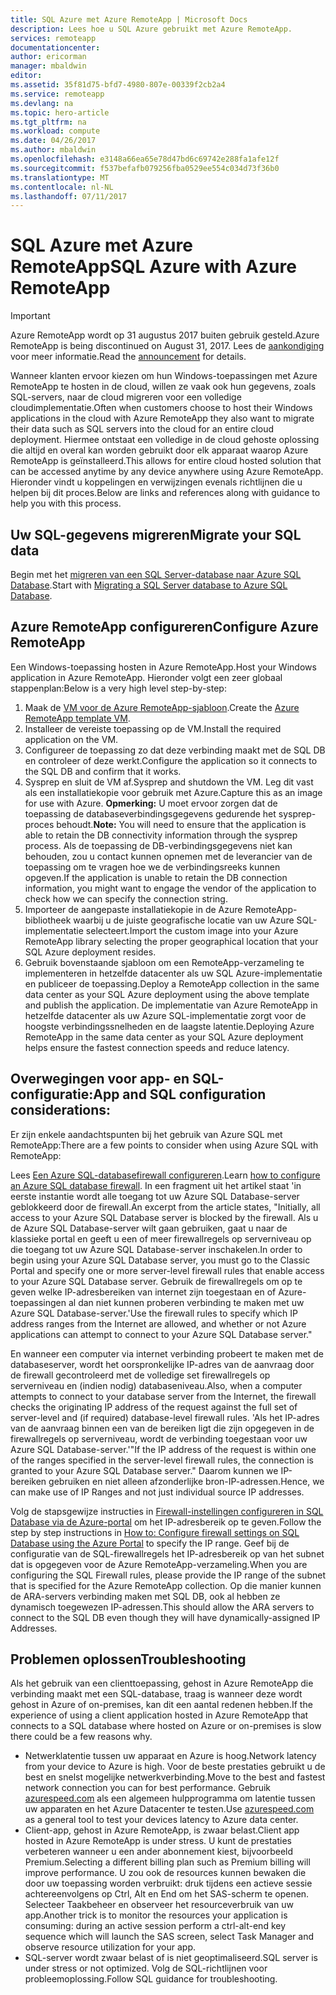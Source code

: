 ```yaml
---
title: SQL Azure met Azure RemoteApp | Microsoft Docs
description: Lees hoe u SQL Azure gebruikt met Azure RemoteApp.
services: remoteapp
documentationcenter: 
author: ericorman
manager: mbaldwin
editor: 
ms.assetid: 35f81d75-bfd7-4980-807e-00339f2cb2a4
ms.service: remoteapp
ms.devlang: na
ms.topic: hero-article
ms.tgt_pltfrm: na
ms.workload: compute
ms.date: 04/26/2017
ms.author: mbaldwin
ms.openlocfilehash: e3148a66ea65e78d47bd6c69742e288fa1afe12f
ms.sourcegitcommit: f537befafb079256fba0529ee554c034d73f36b0
ms.translationtype: MT
ms.contentlocale: nl-NL
ms.lasthandoff: 07/11/2017
---
```

# <a name="sql-azure-with-azure-remoteapp"></a><span data-ttu-id="8afcb-103">SQL Azure met Azure RemoteApp</span><span class="sxs-lookup"><span data-stu-id="8afcb-103">SQL Azure with Azure RemoteApp</span></span>
> [!IMPORTANT]
> <span data-ttu-id="8afcb-104">Azure RemoteApp wordt op 31 augustus 2017 buiten gebruik gesteld.</span><span class="sxs-lookup"><span data-stu-id="8afcb-104">Azure RemoteApp is being discontinued on August 31, 2017.</span></span> <span data-ttu-id="8afcb-105">Lees de [aankondiging](https://go.microsoft.com/fwlink/?linkid=821148) voor meer informatie.</span><span class="sxs-lookup"><span data-stu-id="8afcb-105">Read the [announcement](https://go.microsoft.com/fwlink/?linkid=821148) for details.</span></span>
> 
> 

<span data-ttu-id="8afcb-106">Wanneer klanten ervoor kiezen om hun Windows-toepassingen met Azure RemoteApp te hosten in de cloud, willen ze vaak ook hun gegevens, zoals SQL-servers, naar de cloud migreren voor een volledige cloudimplementatie.</span><span class="sxs-lookup"><span data-stu-id="8afcb-106">Often when customers choose to host their Windows applications in the cloud with Azure RemoteApp they also want to migrate their data such as SQL servers into the cloud for an entire cloud deployment.</span></span> <span data-ttu-id="8afcb-107">Hiermee ontstaat een volledige in de cloud gehoste oplossing die altijd en overal kan worden gebruikt door elk apparaat waarop Azure RemoteApp is geïnstalleerd.</span><span class="sxs-lookup"><span data-stu-id="8afcb-107">This allows for entire cloud hosted solution that can be accessed anytime by any device anywhere using Azure RemoteApp.</span></span> <span data-ttu-id="8afcb-108">Hieronder vindt u koppelingen en verwijzingen evenals richtlijnen die u helpen bij dit proces.</span><span class="sxs-lookup"><span data-stu-id="8afcb-108">Below are links and references along with guidance to help you with this process.</span></span>  

## <a name="migrate-your-sql-data"></a><span data-ttu-id="8afcb-109">Uw SQL-gegevens migreren</span><span class="sxs-lookup"><span data-stu-id="8afcb-109">Migrate your SQL data</span></span>
<span data-ttu-id="8afcb-110">Begin met het [migreren van een SQL Server-database naar Azure SQL Database](../sql-database/sql-database-cloud-migrate.md).</span><span class="sxs-lookup"><span data-stu-id="8afcb-110">Start with [Migrating a SQL Server database to Azure SQL Database](../sql-database/sql-database-cloud-migrate.md).</span></span> 

## <a name="configure-azure-remoteapp"></a><span data-ttu-id="8afcb-111">Azure RemoteApp configureren</span><span class="sxs-lookup"><span data-stu-id="8afcb-111">Configure Azure RemoteApp</span></span>
<span data-ttu-id="8afcb-112">Een Windows-toepassing hosten in Azure RemoteApp.</span><span class="sxs-lookup"><span data-stu-id="8afcb-112">Host your Windows application in Azure RemoteApp.</span></span> <span data-ttu-id="8afcb-113">Hieronder volgt een zeer globaal stappenplan:</span><span class="sxs-lookup"><span data-stu-id="8afcb-113">Below is a very high level step-by-step:</span></span>

1. <span data-ttu-id="8afcb-114">Maak de [VM voor de Azure RemoteApp-sjabloon](remoteapp-imageoptions.md).</span><span class="sxs-lookup"><span data-stu-id="8afcb-114">Create the [Azure RemoteApp template VM](remoteapp-imageoptions.md).</span></span> 
2. <span data-ttu-id="8afcb-115">Installeer de vereiste toepassing op de VM.</span><span class="sxs-lookup"><span data-stu-id="8afcb-115">Install the required application on the VM.</span></span>
3. <span data-ttu-id="8afcb-116">Configureer de toepassing zo dat deze verbinding maakt met de SQL DB en controleer of deze werkt.</span><span class="sxs-lookup"><span data-stu-id="8afcb-116">Configure the application so it connects to the SQL DB and confirm that it works.</span></span>
4. <span data-ttu-id="8afcb-117">Sysprep en sluit de VM af.</span><span class="sxs-lookup"><span data-stu-id="8afcb-117">Sysprep and shutdown the VM.</span></span> <span data-ttu-id="8afcb-118">Leg dit vast als een installatiekopie voor gebruik met Azure.</span><span class="sxs-lookup"><span data-stu-id="8afcb-118">Capture this as an image for use with Azure.</span></span> <span data-ttu-id="8afcb-119">**Opmerking:** U moet ervoor zorgen dat de toepassing de databaseverbindingsgegevens gedurende het sysprep-proces behoudt.</span><span class="sxs-lookup"><span data-stu-id="8afcb-119">**Note:** You will need to ensure that the application is able to retain the DB connectivity information through the sysprep process.</span></span> <span data-ttu-id="8afcb-120">Als de toepassing de DB-verbindingsgegevens niet kan behouden, zou u contact kunnen opnemen met de leverancier van de toepassing om te vragen hoe we de verbindingsreeks kunnen opgeven.</span><span class="sxs-lookup"><span data-stu-id="8afcb-120">If the application is unable to retain the DB connection information, you might want to engage the vendor of the application to check how we can specify the connection string.</span></span>
5. <span data-ttu-id="8afcb-121">Importeer de aangepaste installatiekopie in de Azure RemoteApp-bibliotheek waarbij u de juiste geografische locatie van uw Azure SQL-implementatie selecteert.</span><span class="sxs-lookup"><span data-stu-id="8afcb-121">Import the custom image into your Azure RemoteApp library selecting the proper geographical location that your SQL Azure deployment resides.</span></span> 
6. <span data-ttu-id="8afcb-122">Gebruik bovenstaande sjabloon om een RemoteApp-verzameling te implementeren in hetzelfde datacenter als uw SQL Azure-implementatie en publiceer de toepassing.</span><span class="sxs-lookup"><span data-stu-id="8afcb-122">Deploy a RemoteApp collection in the same data center as your SQL Azure deployment using the above template and publish the application.</span></span> <span data-ttu-id="8afcb-123">De implementatie van Azure RemoteApp in hetzelfde datacenter als uw Azure SQL-implementatie zorgt voor de hoogste verbindingssnelheden en de laagste latentie.</span><span class="sxs-lookup"><span data-stu-id="8afcb-123">Deploying Azure RemoteApp in the same data center as your SQL Azure deployment helps ensure the fastest connection speeds and reduce latency.</span></span> 

## <a name="app-and-sql-configuration-considerations"></a><span data-ttu-id="8afcb-124">Overwegingen voor app- en SQL-configuratie:</span><span class="sxs-lookup"><span data-stu-id="8afcb-124">App and SQL configuration considerations:</span></span>
<span data-ttu-id="8afcb-125">Er zijn enkele aandachtspunten bij het gebruik van Azure SQL met RemoteApp:</span><span class="sxs-lookup"><span data-stu-id="8afcb-125">There are a few points to consider when using Azure SQL with RemoteApp:</span></span>

<span data-ttu-id="8afcb-126">Lees [Een Azure SQL-databasefirewall configureren](../sql-database/sql-database-firewall-configure.md).</span><span class="sxs-lookup"><span data-stu-id="8afcb-126">Learn [how to configure an Azure SQL database firewall](../sql-database/sql-database-firewall-configure.md).</span></span> <span data-ttu-id="8afcb-127">In een fragment uit het artikel staat 'in eerste instantie wordt alle toegang tot uw Azure SQL Database-server geblokkeerd door de firewall.</span><span class="sxs-lookup"><span data-stu-id="8afcb-127">An excerpt from the article states, "Initially, all access to your Azure SQL Database server is blocked by the firewall.</span></span> <span data-ttu-id="8afcb-128">Als u de Azure SQL Database-server wilt gaan gebruiken, gaat u naar de klassieke portal en geeft u een of meer firewallregels op serverniveau op die toegang tot uw Azure SQL Database-server inschakelen.</span><span class="sxs-lookup"><span data-stu-id="8afcb-128">In order to begin using your Azure SQL Database server, you must go to the Classic Portal and specify one or more server-level firewall rules that enable access to your Azure SQL Database server.</span></span> <span data-ttu-id="8afcb-129">Gebruik de firewallregels om op te geven welke IP-adresbereiken van internet zijn toegestaan en of Azure-toepassingen al dan niet kunnen proberen verbinding te maken met uw Azure SQL Database-server.'</span><span class="sxs-lookup"><span data-stu-id="8afcb-129">Use the firewall rules to specify which IP address ranges from the Internet are allowed, and whether or not Azure applications can attempt to connect to your Azure SQL Database server."</span></span>

<span data-ttu-id="8afcb-130">En wanneer een computer via internet verbinding probeert te maken met de databaseserver, wordt het oorspronkelijke IP-adres van de aanvraag door de firewall gecontroleerd met de volledige set firewallregels op serverniveau en (indien nodig) databaseniveau.</span><span class="sxs-lookup"><span data-stu-id="8afcb-130">Also, when a computer attempts to connect to your database server from the Internet, the firewall checks the originating IP address of the request against the full set of server-level and (if required) database-level firewall rules.</span></span> <span data-ttu-id="8afcb-131">'Als het IP-adres van de aanvraag binnen een van de bereiken ligt die zijn opgegeven in de firewallregels op serverniveau, wordt de verbinding toegestaan voor uw Azure SQL Database-server.'</span><span class="sxs-lookup"><span data-stu-id="8afcb-131">"If the IP address of the request is within one of the ranges specified in the server-level firewall rules, the connection is granted to your Azure SQL Database server."</span></span> <span data-ttu-id="8afcb-132">Daarom kunnen we IP-bereiken gebruiken en niet alleen afzonderlijke bron-IP-adressen.</span><span class="sxs-lookup"><span data-stu-id="8afcb-132">Hence, we can make use of IP Ranges and not just individual source IP addresses.</span></span>

<span data-ttu-id="8afcb-133">Volg de stapsgewijze instructies in [Firewall-instellingen configureren in SQL Database via de Azure-portal](../sql-database/sql-database-configure-firewall-settings.md) om het IP-adresbereik op te geven.</span><span class="sxs-lookup"><span data-stu-id="8afcb-133">Follow the step by step instructions in [How to: Configure firewall settings on SQL Database using the Azure Portal](../sql-database/sql-database-configure-firewall-settings.md) to specify the IP range.</span></span> <span data-ttu-id="8afcb-134">Geef bij de configuratie van de SQL-firewallregels het IP-adresbereik op van het subnet dat is opgegeven voor de Azure RemoteApp-verzameling.</span><span class="sxs-lookup"><span data-stu-id="8afcb-134">When you are configuring the SQL Firewall rules, please provide the IP range of the subnet that is specified for the Azure RemoteApp collection.</span></span> <span data-ttu-id="8afcb-135">Op die manier kunnen de ARA-servers verbinding maken met SQL DB, ook al hebben ze dynamisch toegewezen IP-adressen.</span><span class="sxs-lookup"><span data-stu-id="8afcb-135">This should allow the ARA servers to connect to the SQL DB even though they will have dynamically-assigned IP Addresses.</span></span>

## <a name="troubleshooting"></a><span data-ttu-id="8afcb-136">Problemen oplossen</span><span class="sxs-lookup"><span data-stu-id="8afcb-136">Troubleshooting</span></span>
<span data-ttu-id="8afcb-137">Als het gebruik van een clienttoepassing, gehost in Azure RemoteApp die verbinding maakt met een SQL-database, traag is wanneer deze wordt gehost in Azure of on-premises, kan dit een aantal redenen hebben.</span><span class="sxs-lookup"><span data-stu-id="8afcb-137">If the experience of using a client application hosted in Azure RemoteApp that connects to a SQL database where hosted on Azure or on-premises is slow there could be a few reasons why.</span></span>  

* <span data-ttu-id="8afcb-138">Netwerklatentie tussen uw apparaat en Azure is hoog.</span><span class="sxs-lookup"><span data-stu-id="8afcb-138">Network latency from your device to Azure is high.</span></span> <span data-ttu-id="8afcb-139">Voor de beste prestaties gebruikt u de best en snelst mogelijke netwerkverbinding.</span><span class="sxs-lookup"><span data-stu-id="8afcb-139">Move to the best and fastest network connection you can for best performance.</span></span> <span data-ttu-id="8afcb-140">Gebruik [azurespeed.com](http://azurespeed.com/) als een algemeen hulpprogramma om latentie tussen uw apparaten en het Azure Datacenter te testen.</span><span class="sxs-lookup"><span data-stu-id="8afcb-140">Use [azurespeed.com](http://azurespeed.com/) as a general tool to test your devices latency to Azure data center.</span></span>  
* <span data-ttu-id="8afcb-141">Client-app, gehost in Azure RemoteApp, is zwaar belast.</span><span class="sxs-lookup"><span data-stu-id="8afcb-141">Client app hosted in Azure RemoteApp is under stress.</span></span> <span data-ttu-id="8afcb-142">U kunt de prestaties verbeteren wanneer u een ander abonnement kiest, bijvoorbeeld Premium.</span><span class="sxs-lookup"><span data-stu-id="8afcb-142">Selecting a different billing plan such as Premium billing will improve performance.</span></span> <span data-ttu-id="8afcb-143">U zou ook de resources kunnen bewaken die door uw toepassing worden verbruikt: druk tijdens een actieve sessie achtereenvolgens op Ctrl, Alt en End om het SAS-scherm te openen. Selecteer Taakbeheer en observeer het resourceverbruik van uw app.</span><span class="sxs-lookup"><span data-stu-id="8afcb-143">Another trick is to monitor the resources your application is consuming: during an active session perform a ctrl-alt-end key sequence which will launch the SAS screen, select Task Manager and observe resource utilization for your app.</span></span>
* <span data-ttu-id="8afcb-144">SQL-server wordt zwaar belast of is niet geoptimaliseerd.</span><span class="sxs-lookup"><span data-stu-id="8afcb-144">SQL server is under stress or not optimized.</span></span> <span data-ttu-id="8afcb-145">Volg de SQL-richtlijnen voor probleemoplossing.</span><span class="sxs-lookup"><span data-stu-id="8afcb-145">Follow SQL guidance for troubleshooting.</span></span> 


